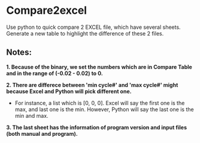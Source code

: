 # Compare2excel
Use python to quick compare 2 EXCEL file, which have several sheets. Generate a new table to highlight the difference of these 2 files.

## Notes:
**1. Because of the binary, we set the numbers which are in Compare Table and in the range of (-0.02 - 0.02) to 0.**

**2. There are differece between 'min cycle#' and 'max cycle#' might because Excel and Python will pick different one.**
   * For instance, a list which is [0, 0, 0]. Excel will say the first one is the max, and last one is the min. However, Python will say the last one is the min and max.
   
**3. The last sheet has the information of program version and input files (both manual and program).**
